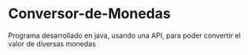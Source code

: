 # Conversor-de-Monedas
Programa desarrollado en java, usando una API, para poder convertir el valor de diversas monedas
